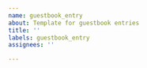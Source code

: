 ```yaml
---
name: guestbook_entry
about: Template for guestbook entries
title: ''
labels: guestbook_entry
assignees: ''

---
```



